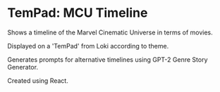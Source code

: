 # TemPad: MCU Timeline

Shows a timeline of the Marvel Cinematic Universe in terms of movies. 

Displayed on a 'TemPad' from Loki according to theme.

Generates prompts for alternative timelines using GPT-2 Genre Story Generator.

Created using React.
